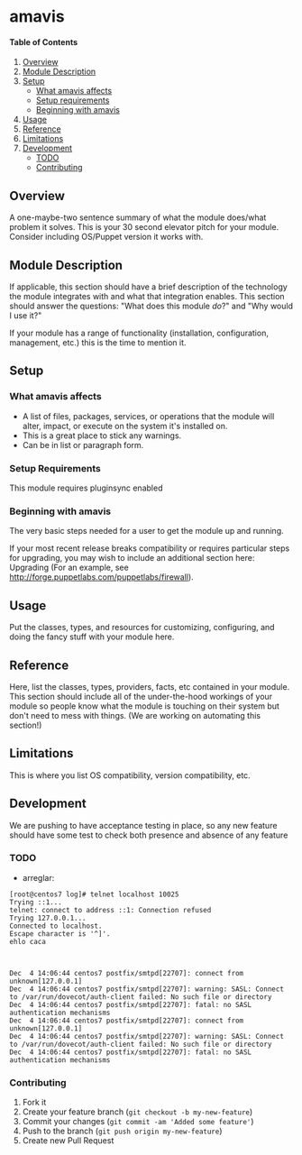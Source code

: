 # amavis

#### Table of Contents

1. [Overview](#overview)
2. [Module Description](#module-description)
3. [Setup](#setup)
    * [What amavis affects](#what-amavis-affects)
    * [Setup requirements](#setup-requirements)
    * [Beginning with amavis](#beginning-with-amavis)
4. [Usage](#usage)
5. [Reference](#reference)
5. [Limitations](#limitations)
6. [Development](#development)
    * [TODO](#todo)
    * [Contributing](#contributing)

## Overview

A one-maybe-two sentence summary of what the module does/what problem it solves.
This is your 30 second elevator pitch for your module. Consider including
OS/Puppet version it works with.

## Module Description

If applicable, this section should have a brief description of the technology
the module integrates with and what that integration enables. This section
should answer the questions: "What does this module *do*?" and "Why would I use
it?"

If your module has a range of functionality (installation, configuration,
management, etc.) this is the time to mention it.

## Setup

### What amavis affects

* A list of files, packages, services, or operations that the module will alter,
  impact, or execute on the system it's installed on.
* This is a great place to stick any warnings.
* Can be in list or paragraph form.

### Setup Requirements

This module requires pluginsync enabled

### Beginning with amavis

The very basic steps needed for a user to get the module up and running.

If your most recent release breaks compatibility or requires particular steps
for upgrading, you may wish to include an additional section here: Upgrading
(For an example, see http://forge.puppetlabs.com/puppetlabs/firewall).

## Usage

Put the classes, types, and resources for customizing, configuring, and doing
the fancy stuff with your module here.

## Reference

Here, list the classes, types, providers, facts, etc contained in your module.
This section should include all of the under-the-hood workings of your module so
people know what the module is touching on their system but don't need to mess
with things. (We are working on automating this section!)

## Limitations

This is where you list OS compatibility, version compatibility, etc.

## Development

We are pushing to have acceptance testing in place, so any new feature should
have some test to check both presence and absence of any feature

### TODO

* arreglar:
```
[root@centos7 log]# telnet localhost 10025
Trying ::1...
telnet: connect to address ::1: Connection refused
Trying 127.0.0.1...
Connected to localhost.
Escape character is '^]'.
ehlo caca



Dec  4 14:06:44 centos7 postfix/smtpd[22707]: connect from unknown[127.0.0.1]
Dec  4 14:06:44 centos7 postfix/smtpd[22707]: warning: SASL: Connect to /var/run/dovecot/auth-client failed: No such file or directory
Dec  4 14:06:44 centos7 postfix/smtpd[22707]: fatal: no SASL authentication mechanisms
Dec  4 14:06:44 centos7 postfix/smtpd[22707]: connect from unknown[127.0.0.1]
Dec  4 14:06:44 centos7 postfix/smtpd[22707]: warning: SASL: Connect to /var/run/dovecot/auth-client failed: No such file or directory
Dec  4 14:06:44 centos7 postfix/smtpd[22707]: fatal: no SASL authentication mechanisms

```

### Contributing

1. Fork it
2. Create your feature branch (`git checkout -b my-new-feature`)
3. Commit your changes (`git commit -am 'Added some feature'`)
4. Push to the branch (`git push origin my-new-feature`)
5. Create new Pull Request
